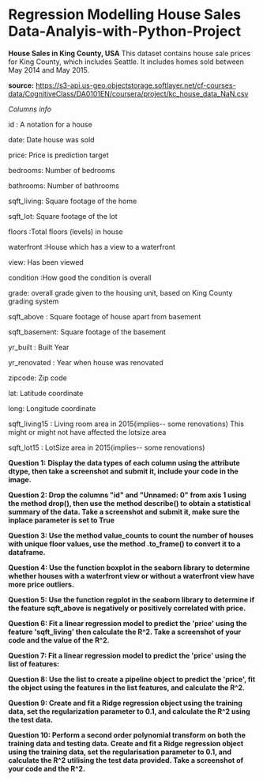 # Regression Modelling House Sales Data-Analyis-with-Python-Project

**House Sales in King County, USA**
This dataset contains house sale prices for King County, which includes Seattle. It includes homes sold between May 2014 and May 2015.

**source:** https://s3-api.us-geo.objectstorage.softlayer.net/cf-courses-data/CognitiveClass/DA0101EN/coursera/project/kc_house_data_NaN.csv

_Columns info_

id : A notation for a house

date: Date house was sold

price: Price is prediction target

bedrooms: Number of bedrooms

bathrooms: Number of bathrooms

sqft_living: Square footage of the home

sqft_lot: Square footage of the lot

floors :Total floors (levels) in house

waterfront :House which has a view to a waterfront

view: Has been viewed

condition :How good the condition is overall

grade: overall grade given to the housing unit, based on King County grading system

sqft_above : Square footage of house apart from basement

sqft_basement: Square footage of the basement

yr_built : Built Year

yr_renovated : Year when house was renovated

zipcode: Zip code

lat: Latitude coordinate

long: Longitude coordinate

sqft_living15 : Living room area in 2015(implies-- some renovations) This might or might not have affected the lotsize area

sqft_lot15 : LotSize area in 2015(implies-- some renovations)

****Question 1:****
**Display the data types of each column using the attribute dtype, then take a screenshot and submit it, include your code in the image.**


**Question 2: 
Drop the columns "id" and "Unnamed: 0" from axis 1 using the method drop(), then use the method describe() to obtain a statistical summary of the data. Take a screenshot and submit it, make sure the inplace parameter is set to True**

**Question 3:
Use the method value_counts to count the number of houses with unique floor values, use the method .to_frame() to convert it to a dataframe.**

**Question 4:
Use the function boxplot in the seaborn library to determine whether houses with a waterfront view or without a waterfront view have more price outliers.**

**Question 5:
Use the function regplot in the seaborn library to determine if the feature sqft_above is negatively or positively correlated with price.**

**Question 6:
Fit a linear regression model to predict the 'price' using the feature 'sqft_living' then calculate the R^2. Take a screenshot of your code and the value of the R^2.**

**Question 7:
Fit a linear regression model to predict the 'price' using the list of features:**

**Question 8:
Use the list to create a pipeline object to predict the 'price', fit the object using the features in the list features, and calculate the R^2.**

**Question 9:
Create and fit a Ridge regression object using the training data, set the regularization parameter to 0.1, and calculate the R^2 using the test data.**

**Question 10:
Perform a second order polynomial transform on both the training data and testing data. Create and fit a Ridge regression object using the training data, set the regularisation parameter to 0.1, and calculate the R^2 utilising the test data provided. Take a screenshot of your code and the R^2.**
